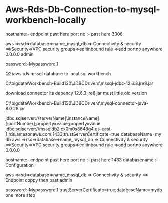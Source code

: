 # Aws-Rds-Db-Connection-to-mysql-workbench-locally
hostname:- endpoint past here
port no :- past here 3306

aws =>rsd=>database=>name_mysql_db => Connectivity & security ==>Security=>VPC security groups=>editinbound rule =>add portno anywhere 0.0.0.0
admin

password:-Mypassword.1

Q2)aws rds mssql database to local sql workbench

C:\bigdata\Workbench-Build130\JDBCDrivers\mssql-jdbc-12.6.3.jre8.jar

download connector its depency 12.6.3.jre8.jar must little old version

C:\bigdata\Workbench-Build130\JDBCDrivers\mysql-connector-java-8.0.28.jar

jdbc:sqlserver://serverName[\instanceName][:portNumber];property=value;property=value
jdbc:sqlserver://mssqldb2.cx0m0s8648g4.us-east-1.rds.amazonaws.com:1433;trustServerCertificate=true;databaseName=mydb
aws =>rsd=>database=>name_mysql_db => Connectivity & security ==>Security=>VPC security groups=>editinbound rule =>add portno anywhere 0.0.0.0

hostname:- endpoint past here
port no :- past here 1433
databasename :- Configuration

aws =>rsd=>database=>name_mssql_db => Connectivity & security ==> Endpoint coppy then past
admin

password:-Mypassword.1
trustServerCertificate=true;databaseName=mydb one more step
